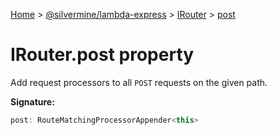 [Home](./index) &gt; [@silvermine/lambda-express](./lambda-express.md) &gt; [IRouter](./lambda-express.irouter.md) &gt; [post](./lambda-express.irouter.post.md)

# IRouter.post property

Add request processors to all `POST` requests on the given path.

**Signature:**
```javascript
post: RouteMatchingProcessorAppender<this>
```
